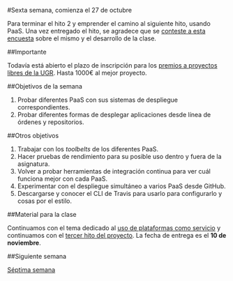 #Sexta semana, comienza el 27 de octubre

Para terminar el hito 2 y emprender el camino al siguiente hito, usando PaaS. Una vez entregado el hito, se agradece que se [conteste a esta encuesta](https://goo.gl/forms/2mjXdenvRGTpdVaK2) sobre el mismo y el desarrollo de la clase. 

##Importante

Todavía está abierto el plazo de inscripción para los 
[premios a proyectos libres de la UGR](http://osl.ugr.es/bases-de-los-premios-a-proyectos-libres-de-la-ugr/). Hasta
1000€ al mejor proyecto. 

##Objetivos de la semana

1. Probar diferentes PaaS con sus sistemas de despliegue correspondientes.
2. Probar diferentes formas de desplegar aplicaciones desde línea de órdenes y repositorios. 


##Otros objetivos

1. Trabajar con los *toolbelts* de los diferentes PaaS.
2. Hacer pruebas de rendimiento para su posible uso dentro y fuera de la asignatura.
3. Volver a probar herramientas de integración continua para ver cuál funciona mejor con cada PaaS.
4. Experimentar con el despliegue simultáneo a varios PaaS desde GitHub.
5. Descargarse y conocer el CLI de Travis para usarlo para configurarlo y cosas por el estilo.

##Material para la clase

Continuamos con el tema dedicado al
[uso de plataformas como servicio](http://jj.github.io/IV/documentos/temas/PaaS)
y continuamos con el
[tercer hito del proyecto](https://github.com/JJ/IV/blob/master/documentos/practicas/3.PaaS.md). La
fecha de entrega es el **10 de noviembre**. 

##Siguiente semana

[Séptima semana](7-semana.md)

